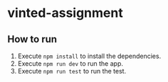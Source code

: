 # vinted-assignment

## How to run
1. Execute `npm install` to install the dependencies.
2. Execute `npm run dev` to run the app.
3. Execute `npm run test` to run the test. 
